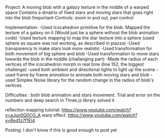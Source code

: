 Project: A moving blob with a galazy texture in the middle of a warped space 
Contains a dmatrix of fixed stars and moving stars that goes right into the blob
!Important-Controls: zoom in and out, pan control

Implementation:
-Used Icocahedron primitive for the blob. Mapped the texture of a galaxy on it (Would just be a sphere without the blob animation code)
-Used texture mapping to map the star texture into a sphere (used sphere as square was not working, as described in piazza)
-Used transparency to make stars look more realistic
-Used transformation for both movement of big sphere and blob
-Used transformation to move stars towards the blob in the middle (challanging part)
-Made the radius of each vertices of the icocahedron morph in real time (line 152, the biggest challenge)
-used both ambient and directional lights to light up the scene
-used frame by frame animation to animate both moving stars and blob
-used Simplex Noise library for the random change in the radius of blob's vertices

Difficulties : both blob animation and stars movement. Trial and error on the numbers and deep search in Three.js library solved it

reflection mapping tutorial: https://www.youtube.com/watch?v=aJun0Q0CG_A
warp effect: https://www.youtube.com/watch?v=Bed1z7f1EI4

Posting: I don't know if this is good enough to post yet